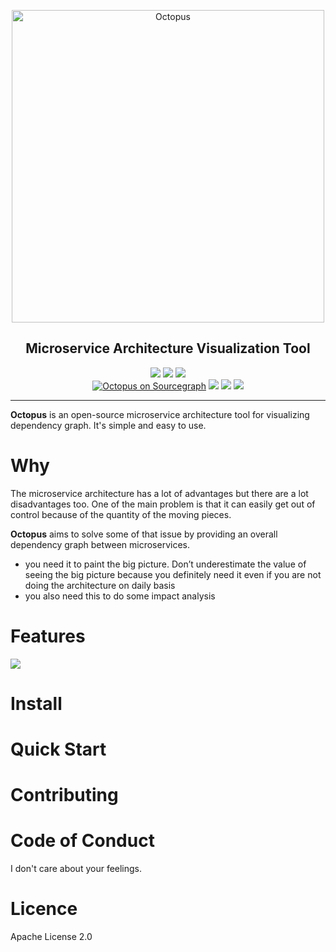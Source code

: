 <p align="center">
	<img src="https://i.imgur.com/IfzW8Ce.png" alt="Octopus" width="500">
</p>
<h2 align="center">Microservice Architecture Visualization Tool </h3>

<p align="center">
    <a href="https://github.com/aint/octopus/graphs/commit-activity"><img src="https://img.shields.io/maintenance/yes/2018.svg"></a>
    <a href="https://travis-ci.org/aint/octopus"><img src="https://travis-ci.org/aint/octopus.svg?branch=master"></a>
	<a href="https://libraries.io/aint/octopus"><img src="https://img.shields.io/librariesio/github/aint/octopus.svg"></a>
	<br>
	<a href="https://sourcegraph.com/github.com/mholt/caddy?badge" title="Octopus on Sourcegraph"><img src="https://img.shields.io/sourcegraph/rrc/github.com/aint/octopus.svg" alt="Octopus on Sourcegraph"></a>
    <a href="https://github.com/aint"><img src="https://img.shields.io/badge/ask%20me-anything-1abc9c.svg"></a>
    <a href="http://flask.pocoo.org"><img src="https://img.shields.io/badge/made%20with-Python/Flask-1f425f.svg"></a>
    <a href="https://github.com/aint/octopus/blob/master/LICENSE"><img src="https://img.shields.io/github/license/aint/octopus.svg"></a>

</p>

---

**Octopus** is an open-source microservice architecture tool for visualizing dependency graph. It's simple and easy to use.

# Why

The microservice architecture has a lot of advantages but there are a lot disadvantages too. One of the main problem is that it can easily get out of control because of the quantity of the moving pieces.

**Octopus** aims to solve some of that issue by providing an overall dependency graph between microservices.

- you need it to paint the big picture. Don’t underestimate the value of seeing the big picture because you definitely need it even if you are not doing the architecture on daily basis
- you also need this to do some impact analysis

# Features
![](https://i.imgur.com/xeHAstb.png)

# Install

# Quick Start

# Contributing

# Code of Conduct
I don't care about your feelings.

# Licence
Apache License 2.0
